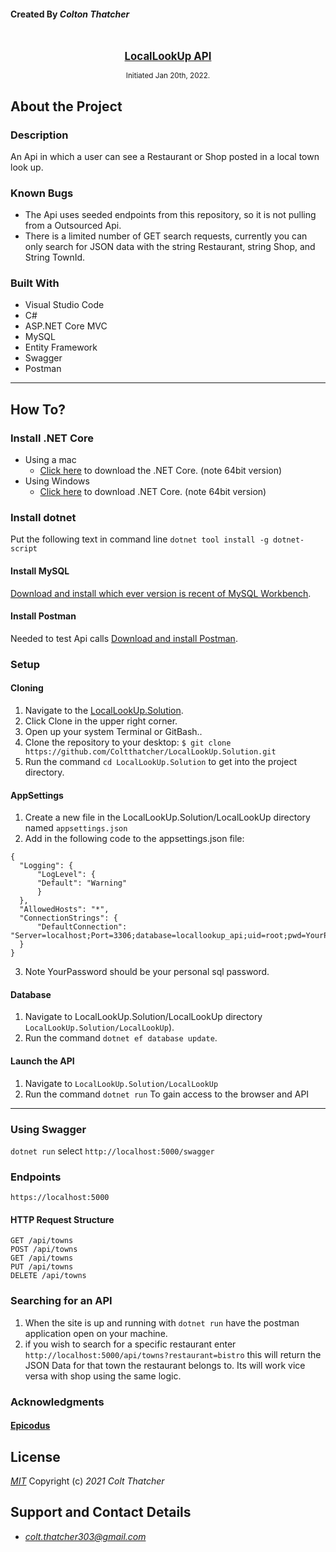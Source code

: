 #### Created By _**Colton Thatcher**_

<br>
<p align="center">
  <u><big><b>LocalLookUp API</b></big></u>
</p>

   
</p>

<p align="center">
  <small>Initiated Jan 20th, 2022.</small>
</p>



##  About the Project

### Description
An Api in which a user can see a Restaurant or Shop posted in a local town look up.

### Known Bugs

* The Api uses seeded endpoints from this repository, so it is not pulling from a Outsourced Api.
* There is a limited number of GET search requests, currently you can only search for JSON data with the string Restaurant, string Shop, and String TownId.

### Built With
* Visual Studio Code
* C#
* ASP.NET Core MVC
* MySQL 
* Entity Framework 
* Swagger
* Postman


------------------------------

## How To?



### Install .NET Core
* Using a mac
  * [Click here](https://dotnet.microsoft.com/download/thank-you/dotnet-sdk-2.2.106-macos-x64-installer) to download the .NET Core. (note 64bit version)
* Using Windows
  * [Click here](https://dotnet.microsoft.com/download/thank-you/dotnet-sdk-2.2.203-windows-x64-installer) to download .NET Core. (note 64bit version) 

### Install dotnet
 Put the following text in command line `dotnet tool install -g dotnet-script`

#### Install MySQL
 [Download and install which ever version is recent of MySQL Workbench](https://dev.mysql.com/downloads/workbench/).

#### Install Postman
Needed to test Api calls [Download and install Postman](https://www.postman.com/downloads/).


### Setup

  #### Cloning

  1) Navigate to the [LocalLookUp.Solution](https://github.com/Coltthatcher/LocalLookUp.Solution).
  2) Click Clone in the upper right corner.
  3) Open up your system Terminal or GitBash..
  4) Clone the repository to your desktop: `$ git clone https://github.com/Coltthatcher/LocalLookUp.Solution.git`
  5) Run the command `cd LocalLookUp.Solution` to get into the project directory.

  #### AppSettings

  1) Create a new file in the LocalLookUp.Solution/LocalLookUp directory named `appsettings.json`
  2) Add in the following code to the appsettings.json file:

  ```
{
    "Logging": {
        "LogLevel": {
        "Default": "Warning"
        }
    },
    "AllowedHosts": "*",
    "ConnectionStrings": {
        "DefaultConnection": "Server=localhost;Port=3306;database=locallookup_api;uid=root;pwd=YourPassword;"
    }
}
  ```
  3) Note YourPassword should be your personal sql password.

  #### Database
  1) Navigate to LocalLookUp.Solution/LocalLookUp directory `LocalLookUp.Solution/LocalLookUp`).
  2) Run the command `dotnet ef database update`.

  #### Launch the API
  1) Navigate to `LocalLookUp.Solution/LocalLookUp`
  2) Run the command `dotnet run` To gain access to the browser and API

------------------------------


### Using Swagger
`dotnet run` select `http://localhost:5000/swagger`



### Endpoints
`https://localhost:5000`

#### HTTP Request Structure
```
GET /api/towns
POST /api/towns
GET /api/towns
PUT /api/towns
DELETE /api/towns
```

### Searching for an API
1) When the site is up and running with `dotnet run` have the postman application open on your machine.
2) if you wish to search for a specific restaurant enter `http://localhost:5000/api/towns?restaurant=bistro` this will return the JSON Data for that town the restaurant belongs to. Its will work vice versa with shop using the same logic.


### Acknowledgments

#### [Epicodus](https://www.epicodus.com/)


## License

_[MIT](https://opensource.org/licenses/MIT)_
Copyright (c) _2021_ _Colt Thatcher_

## Support and Contact Details
* _[colt.thatcher303@gmail.com](colt.thatcher303@gmail.com)_